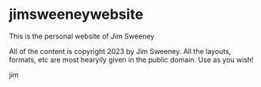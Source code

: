 jimsweeneywebsite
===============

This is the personal website of Jim Sweeney

All of the content is copyright 2023 by Jim Sweeney.  All the layouts, formats, etc are most hearyily given in the public domain.  Use as you wish!

jim

